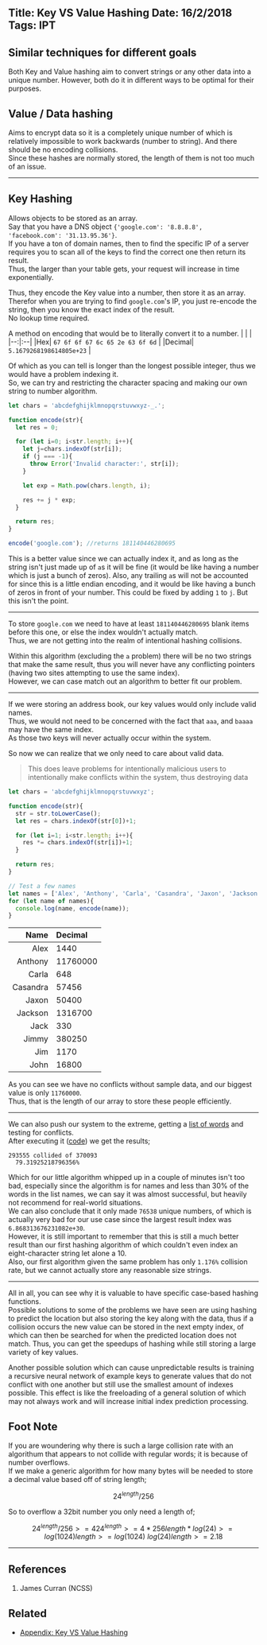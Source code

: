 Title: Key VS Value Hashing
Date: 16/2/2018
Tags: IPT
---
Similar techniques for different goals
---
Both Key and Value hashing aim to convert strings or any other data into a unique number. However, both do it in different ways to be optimal for their purposes.

## Value / Data hashing
Aims to encrypt data so it is a completely unique number of which is relatively impossible to work backwards (number to string). And there should be no encoding collisions.  
Since these hashes are normally stored, the length of them is not too much of an issue.

---

## Key Hashing
Allows objects to be stored as an array.  
Say that you have a DNS object ``{'google.com': '8.8.8.8', 'facebook.com': '31.13.95.36'}``.  
If you have a ton of domain names, then to find the specific IP of a server requires you to scan all of the keys to find the correct one then return its result.  
Thus, the larger than your table gets, your request will increase in time exponentially.  

Thus, they encode the Key value into a number, then store it as an array.  
Therefor when you are trying to find ``google.com``'s IP, you just re-encode the string, then you know the exact index of the result.  
No lookup time required.  

A method on encoding that would be to literally convert it to a number.
| | |
|--:|:--|
|Hex| ``67 6f 6f 67 6c 65 2e 63 6f 6d`` |
|Decimal| ``5.1679268198614805e+23`` |

Of which as you can tell is longer than the longest possible integer, thus we would have a problem indexing it.  
So, we can try and restricting the character spacing and making our own string to number algorithm.
```javascript
let chars = 'abcdefghijklmnopqrstuvwxyz-_.';

function encode(str){
  let res = 0;

  for (let i=0; i<str.length; i++){
    let j=chars.indexOf(str[i]);
    if (j === -1){
      throw Error('Invalid character:', str[i]);
    }

    let exp = Math.pow(chars.length, i);

    res += j * exp;
  }

  return res;
}

encode('google.com'); //returns 181140446280695
```
This is a better value since we can actually index it, and as long as the string isn't just made up of ``a``s it will be fine (it would be like having a number which is just a bunch of zeros). Also, any trailing ``a``s will not be accounted for since this is a little endian encoding, and it would be like having a bunch of zeros in front of your number. This could be fixed by adding ``1`` to ``j``. But this isn't the point.  

---

To store ``google.com`` we need to have at least ``181140446280695`` blank items before this one, or else the index wouldn't actually match.  
Thus, we are not getting into the realm of intentional hashing collisions.  

Within this algorithm (excluding the ``a`` problem) there will be no two strings that make the same result, thus you will never have any conflicting pointers (having two sites attempting to use the same index).  
However, we can case match out an algorithm to better fit our problem.  

---

If we were storing an address book, our key values would only include valid names.  
Thus, we would not need to be concerned with the fact that ``aaa``, and ``baaaa`` may have the same index.  
As those two keys will never actually occur within the system.  

So now we can realize that we only need to care about valid data.
> This does leave problems for intentionally malicious users to intentionally make conflicts within the system, thus destroying data
```javascript
let chars = 'abcdefghijklmnopqrstuvwxyz';

function encode(str){
  str = str.toLowerCase();
  let res = chars.indexOf(str[0])+1;

  for (let i=1; i<str.length; i++){
    res *= chars.indexOf(str[i])+1;
  }

  return res;
}

// Test a few names
let names = ['Alex', 'Anthony', 'Carla', 'Casandra', 'Jaxon', 'Jackson', 'Jack', 'Jimmy', 'Jim', 'John'];
for (let name of names){
  console.log(name, encode(name));
}
```

| Name | Decimal |
|--:|:--|
Alex|1440
Anthony|11760000
Carla|648
Casandra|57456
Jaxon|50400
Jackson|1316700
Jack|330
Jimmy|380250
Jim|1170
John|16800

As you can see we have no conflicts without sample data, and our biggest value is only ``11760000``.  
Thus, that is the length of our array to store these people efficiently.

---

We can also push our system to the extreme, getting a [list of words](https://raw.githubusercontent.com/dwyl/english-words/master/words_alpha.txt) and testing for conflicts.  
After executing it ([code](/code/4-1.js)) we get the results;
```
293555 collided of 370093
  79.31925218796356% 
```
Which for our little algorithm whipped up in a couple of minutes isn't too bad, especially since the algorithm is for names and less than 30% of the words in the list names, we can say it was almost successful, but heavily not recommend for real-world situations.  
We can also conclude that it only made ``76538`` unique numbers, of which is actually very bad for our use case since the largest result index was ``6.868313676231082e+30``.  
However, it is still important to remember that this is still a much better result than our first hashing algorithm of which couldn't even index an eight-character string let alone a 10.  
Also, our first algorithm given the same problem has only ``1.176%`` collision rate, but we cannot actually store any reasonable size strings.

---

All in all, you can see why it is valuable to have specific case-based hashing functions.  
Possible solutions to some of the problems we have seen are using hashing to predict the location but also storing the key along with the data, thus if a collision occurs the new value can be stored in the next empty index, of which can then be searched for when the predicted location does not match. Thus, you can get the speedups of hashing while still storing a large variety of key values.  

Another possible solution which can cause unpredictable results is training a recursive neural network of example keys to generate values that do not conflict with one another but still use the smallest amount of indexes possible. This effect is like the freeloading of a general solution of which may not always work and will increase initial index prediction processing.

## Foot Note
If you are woundering why there is such a large collision rate with an algorithum that appears to not collide with regular words; it is because of number overflows.  
If we make a generic algorithm for how many bytes will be needed to store a decimal value based off of string length;
```math
{24} ^ {length} / 256
```
So to overflow a 32bit number you only need a length of;
```math
{24} ^ {length} / 256 >= 4
{24} ^ {length} >= 4 * 256
length * log(24) >= log(1024)
length >= { log(1024) } \ log(24)
length >= 2.18
```

---

## References
1. James Curran (NCSS)

## Related
* [Appendix: Key VS Value Hashing](/p?5)

